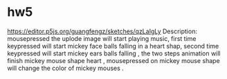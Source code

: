 # hw5
https://editor.p5js.org/guangfengz/sketches/qzLaIgLy
Description:
mousepressed the uplode image will start playing music,
first time keypressed will start mickey face balls falling in a heart shap,
second time keypressed will start mickey ears balls falling ,
the two steps animation will finish mickey mouse shape heart ,
mousepressed on mickey mouse shape will change the color of mickey mouses .
